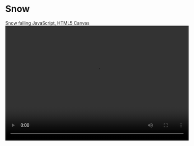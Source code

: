 # Snow
Snow falling JavaScript, HTML5 Canvas
<video src="youtu.be/bE5zWDofNa4" style="width: 576px; height: 360px; left: 0px; top: -360px;"></video>
